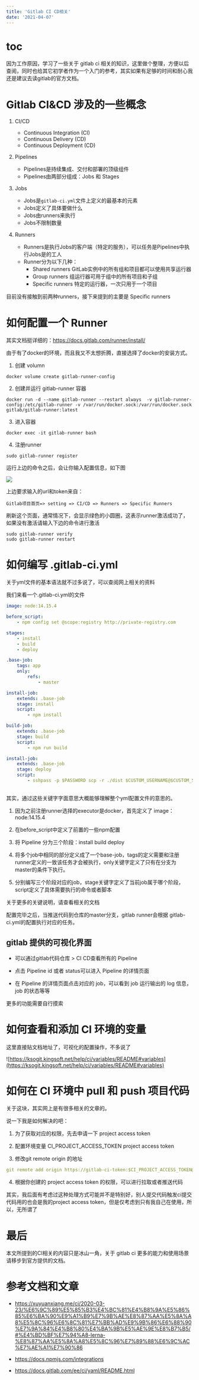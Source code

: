 ```yaml
---
title: 'Gitlab CI CD相关'
date: '2021-04-07'
---
```


# toc

因为工作原因，学习了一些关于 gitlab ci 相关的知识，这里做个整理，方便以后查阅，同时也给其它初学者作为一个入门的参考，其实如果有足够的时间和耐心我还是建议去读gitlab的官方文档。

# Gitlab CI&CD 涉及的一些概念

1. CI/CD

    - Continuous Integration (CI)
    - Continuous Delivery (CD)
    - Continuous Deployment (CD)

2. Pipelines

    - Pipelines是持续集成、交付和部署的顶级组件
    - Pipelines由两部分组成：Jobs 和 Stages

3. Jobs

    - Jobs是`gitlab-ci.yml`文件上定义的最基本的元素
    - Jobs定义了具体要做什么
    - Jobs由runners来执行
    - Jobs不限制数量

4. Runners

    - Runners是执行Jobs的客户端（特定的服务），可以任务是Pipelines中执行Jobs是的工人
    - Runner分为以下几种：
        - Shared runners GitLab实例中的所有组和项目都可以使用共享运行器
        - Group runners 组运行器可用于组中的所有项目和子组
        - Specific runners 特定的运行器，一次只用于一个项目

目前没有接触到前两种runners，接下来提到的主要是 Specific runners

# 如何配置一个 Runner

其实文档挺详细的：https://docs.gitlab.com/runner/install/

由于有了docker的环境，而且我又不太想折腾，直接选择了docker的安装方式。

1. 创建 volumn
```
docker volume create gitlab-runner-config
```

2. 创建并运行 gitlab-runner 容器
```
docker run -d --name gitlab-runner --restart always  -v gitlab-runner-config:/etc/gitlab-runner -v /var/run/docker.sock:/var/run/docker.sock gitlab/gitlab-runner:latest
```

3. 进入容器
```
docker exec -it gitlab-runner bash 
```

4. 注册runner
```
sudo gitlab-runner register
```
运行上边的命令之后，会让你输入配置信息，如下图

![](/images/gitlab-ci-interaction.png)

上边要求输入的url和token来自：

```
Gitlab项目首页=> setting => CI/CD => Runners => Specific Runners
```

刷新这个页面，通常情况下，会显示绿色的小圆圈，这表示runner激活成功了，如果没有激活请输入下边的命令进行激活

```
sudo gitlab-runner verify
sudo gitlab-runner restart
```

# 如何编写 .gitlab-ci.yml

关于yml文件的基本语法就不过多说了，可以查阅网上相关的资料

我们来看一个.gitlab-ci.yml的文件

```yml
image: node:14.15.4

before_script:
    - npm config set @scope:registry http://private-registry.com

stages:
    - install
    - build
    - deploy

.base-job:
    tags: app
    only:
        refs:
            - master

install-job:
    extends: .base-job
    stage: install
    script:
        - npm install

build-job:
    extends: .base-job
    stage: build
    script:
        - npm run build

install-job:
    extends: .base-job
    stage: deploy
    script:
        - sshpass -p $PASSWORD scp -r ./dist $CUSTOM_USERNAME@$CUSTOM_SERVER_IP:/var/www/
    
```

其实，通过这些关键字字面意思大概能够理解整个yml配置文件的意思的。

1. 因为之前注册runner选择的executor是docker，首先定义了 image：node:14.15.4

2. 在before_script中定义了前置的一些npm配置

3. 将 Pipeline 分为三个阶段：install build deploy

4. 将多个job中相同的部分定义成了一个base-job，tags的定义需要和注册runner定义的一致该任务才会被执行，only关键字定义了只有在分支为master的条件下执行。

5. 分别编写三个阶段对应的job，stage关键字定义了当前job属于哪个阶段，script定义了具体需要执行的命令或者脚本

关于更多的关键说明，请查看相关的文档

配置完毕之后，当推送代码到仓库的master分支，gitlab runner会根据 gitlab-ci.yml的配置执行对应的任务。

## gitlab 提供的可视化界面

- 可以通过gitlab代码仓库 > CI CD查看所有的 Pipeline

- 点击 Pipeline id 或者 status可以进入 Pipeline 的详情页面

- 在 Pipeline 的详情页面点击对应的 job，可以看到 job 运行输出的 log 信息，job 的状态等等

更多的功能需要自行摸索

# 如何查看和添加 CI 环境的变量

这里直接贴文档地址了，可视化的配置操作，不多说了

![https://ksogit.kingsoft.net/help/ci/variables/README#variables](https://ksogit.kingsoft.net/help/ci/variables/README#variables)

# 如何在 CI 环境中 pull 和 push 项目代码

关于这块，其实网上是有很多相关的文章的。

说一下我是如何解决的吧：

1. 为了获取对应的权限，先去申请一下 project access token

2. 配置环境变量 CI_PROJECT_ACCESS_TOKEN project access token

3. 修改git remote origin 的地址

```yml
git remote add origin https://gitlab-ci-token:$CI_PROJECT_ACCESS_TOKEN@$CI_SERVER_HOST/$CI_PROJECT_PATH.git
```

4. 根据你创建的 project access token 的权限，可以进行拉取或者推送代码

其实，我后面有考虑过这种处理方式可能并不是特别好，别人提交代码触发ci提交代码用的也会是我的project access token，但是仅考虑到只有我自己在使用，所以，无所谓了

# 最后

本文所提到的CI相关的内容只是冰山一角，关于 gitlab ci 更多的能力和使用场景请移步到官方提供的文档。

# 参考文档和文章

- https://xuyuanxiang.me/ci/2020-03-23/%E6%9C%89%E5%85%B3%E4%BC%81%E4%B8%9A%E5%86%85%E6%BA%90%E9%A1%B9%E7%9B%AE%E8%87%AA%E5%8A%A8%E5%8C%96%E6%8C%81%E7%BB%AD%E9%9B%86%E6%88%90%E7%9A%84%E4%B8%80%E4%BA%9B%E5%AE%9E%E8%B7%B5/#%E4%BD%BF%E7%94%A8-lerna-%E8%87%AA%E5%8A%A8%E5%8C%96%E7%89%88%E6%9C%AC%E7%AE%A1%E7%90%86

- https://docs.npmjs.com/integrations

- https://docs.gitlab.com/ee/ci/yaml/README.html